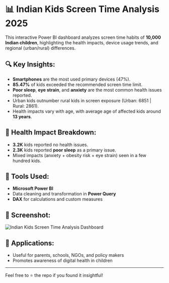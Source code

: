 # 📊 Indian Kids Screen Time Analysis 2025

This interactive Power BI dashboard analyzes screen time habits of **10,000 Indian children**, highlighting the health impacts, device usage trends, and regional (urban/rural) differences.

## 🔍 Key Insights:
- **Smartphones** are the most used primary devices (47%).
- **85.47%** of kids exceeded the recommended screen time limit.
- **Poor sleep**, **eye strain**, and **anxiety** are the most common health issues reported.
- Urban kids outnumber rural kids in screen exposure (Urban: 6851 | Rural: 2861).
- Health impacts vary with age, with average age of affected kids around **13 years**.

## 🧠 Health Impact Breakdown:
- **3.2K** kids reported no health issues.
- **2.3K** kids reported **poor sleep** as a primary issue.
- Mixed impacts (anxiety + obesity risk + eye strain) seen in a few hundred kids.

## 📌 Tools Used:
- **Microsoft Power BI**
- Data cleaning and transformation in **Power Query**
- **DAX** for calculations and custom measures

## 📎 Screenshot:
![Indian Kids Screen Time Analysis Dashboard](./820eeee9-4b62-48fb-8c0e-a3d03a7a909f.png)

## 📂 Applications:
- Useful for parents, schools, NGOs, and policy makers
- Promotes awareness of digital health in children

---

Feel free to ⭐ the repo if you found it insightful!


